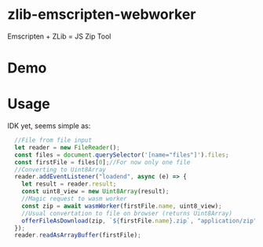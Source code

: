 # zlib-emscripten-webworker
Emscripten + ZLib = JS Zip Tool

# Demo

# Usage 
IDK yet, seems simple as:
```javascript
  //File from file input
  let reader = new FileReader();
  const files = document.querySelector('[name="files"]').files;
  const firstFile = files[0];//For now only one file 
  //Converting to Uint8Array
  reader.addEventListener("loadend", async (e) => {
    let result = reader.result;
    const uint8_view = new Uint8Array(result);
    //Magic request to wasm worker
    const zip = await wasmWorker(firstFile.name, uint8_view);
    //Usual convertation to file on browser (returns Uint8Array)
    offerFileAsDownload(zip, `${firstFile.name}.zip`, "application/zip");
  });
  reader.readAsArrayBuffer(firstFile);
```
